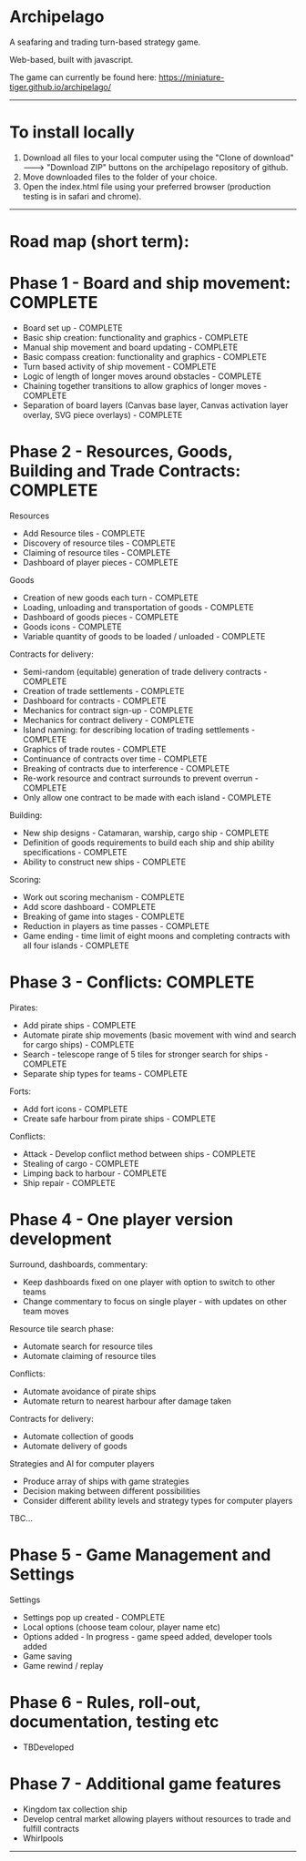 # Archipelago
A seafaring and trading turn-based strategy game.
 
Web-based, built with javascript. 

The game can currently be found here:
https://miniature-tiger.github.io/archipelago/

----------------------------------------------


# To install locally
1) Download all files to your local computer using the "Clone of download" ---> "Download ZIP" buttons on the archipelago repository of github.
2) Move downloaded files to the folder of your choice.
3) Open the index.html file using your preferred browser (production testing is in safari and chrome).

----------------------------------------------

# Road map (short term):

# Phase 1 - Board and ship movement: COMPLETE
* Board set up - COMPLETE
* Basic ship creation: functionality and graphics  - COMPLETE 
* Manual ship movement and board updating  - COMPLETE
* Basic compass creation: functionality and graphics - COMPLETE
* Turn based activity of ship movement - COMPLETE
* Logic of length of longer moves around obstacles - COMPLETE
* Chaining together transitions to allow graphics of longer moves - COMPLETE
* Separation of board layers (Canvas base layer, Canvas activation layer overlay, SVG piece overlays) - COMPLETE

# Phase 2 - Resources, Goods, Building and Trade Contracts: COMPLETE 

Resources
* Add Resource tiles - COMPLETE
* Discovery of resource tiles - COMPLETE
* Claiming of resource tiles - COMPLETE
* Dashboard of player pieces - COMPLETE

Goods
* Creation of new goods each turn - COMPLETE
* Loading, unloading and transportation of goods - COMPLETE
* Dashboard of goods pieces - COMPLETE
* Goods icons - COMPLETE
* Variable quantity of goods to be loaded / unloaded - COMPLETE

Contracts for delivery:
* Semi-random (equitable) generation of trade delivery contracts - COMPLETE
* Creation of trade settlements - COMPLETE
* Dashboard for contracts - COMPLETE
* Mechanics for contract sign-up - COMPLETE
* Mechanics for contract delivery - COMPLETE
* Island naming: for describing location of trading settlements - COMPLETE
* Graphics of trade routes - COMPLETE
* Continuance of contracts over time - COMPLETE
* Breaking of contracts due to interference - COMPLETE
* Re-work resource and contract surrounds to prevent overrun - COMPLETE
* Only allow one contract to be made with each island - COMPLETE

Building:
* New ship designs - Catamaran, warship, cargo ship - COMPLETE
* Definition of goods requirements to build each ship and ship ability specifications - COMPLETE
* Ability to construct new ships - COMPLETE

Scoring: 
* Work out scoring mechanism - COMPLETE
* Add score dashboard - COMPLETE
* Breaking of game into stages - COMPLETE
* Reduction in players as time passes - COMPLETE
* Game ending - time limit of eight moons and completing contracts with all four islands - COMPLETE

# Phase 3 - Conflicts: COMPLETE

Pirates:
* Add pirate ships - COMPLETE
* Automate pirate ship movements (basic movement with wind and search for cargo ships) - COMPLETE
* Search - telescope range of 5 tiles for stronger search for ships - COMPLETE
* Separate ship types for teams - COMPLETE

Forts:
* Add fort icons - COMPLETE
* Create safe harbour from pirate ships - COMPLETE

Conflicts:
* Attack - Develop conflict method between ships - COMPLETE
* Stealing of cargo - COMPLETE
* Limping back to harbour - COMPLETE
* Ship repair - COMPLETE

# Phase 4 - One player version development
Surround, dashboards, commentary:
* Keep dashboards fixed on one player with option to switch to other teams
* Change commentary to focus on single player - with updates on other team moves

Resource tile search phase:
* Automate search for resource tiles
* Automate claiming of resource tiles

Conflicts:
* Automate avoidance of pirate ships
* Automate return to nearest harbour after damage taken

Contracts for delivery:
* Automate collection of goods
* Automate delivery of goods

Strategies and AI for computer players
* Produce array of ships with game strategies
* Decision making between different possibilities
* Consider different ability levels and strategy types for computer players

TBC...

# Phase 5 - Game Management and Settings 
Settings
* Settings pop up created - COMPLETE
* Local options (choose team colour, player name etc)
* Options added - In progress - game speed added, developer tools added
* Game saving
* Game rewind / replay

# Phase 6 - Rules, roll-out, documentation, testing etc
* TBDeveloped

# Phase 7 - Additional game features  
* Kingdom tax collection ship
* Develop central market allowing players without resources to trade and fulfill contracts
* Whirlpools


----------------------------------------------




































































































































































































